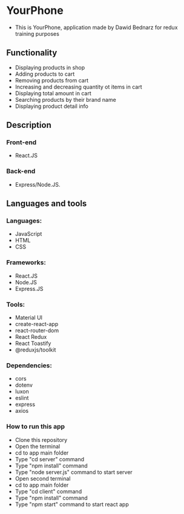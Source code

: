 # YourPhone

* This is YourPhone, application made by Dawid Bednarz for redux training purposes

## Functionality
* Displaying products in shop
* Adding products to cart
* Removing products from cart
* Increasing and decreasing quantity ot items in cart
* Displaying total amount in cart
* Searching products by their brand name
* Displaying product detail info

## Description

### Front-end
* React.JS
### Back-end 
* Express/Node.JS.
  
## Languages and tools

### Languages:
* JavaScript
* HTML
* CSS
### Frameworks:
* React.JS
* Node.JS
* Express.JS
  
### Tools:
* Material UI
* create-react-app
* react-router-dom
* React Redux
* React Toastify
* @reduxjs/toolkit
### Dependencies:
* cors
* dotenv
* luxon
* eslint
* express
* axios

### How to run this app

- Clone this repository
- Open the terminal
- cd to app main folder
- Type "cd server" command
- Type "npm install" command
- Type "node server.js" command to start server
- Open second terminal
- cd to app main folder
- Type "cd client" command
- Type "npm install" command
- Type "npm start" command to start react app



